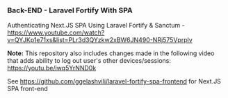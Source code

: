 ### Back-END - Laravel Fortify With SPA

Authenticating Next.JS SPA Using Laravel Fortify & Sanctum - https://www.youtube.com/watch?v=QYJKp1e71xs&list=PLr3d3QYzkw2xBW6JN490-NRj575Vprplv

**Note:** This repository also includes changes made in the following video that adds ability to log out user's other devices/sessions: https://youtu.be/iwq5YrNND0k

See https://github.com/ggelashvili/laravel-fortify-spa-frontend for Next.JS SPA front-end
